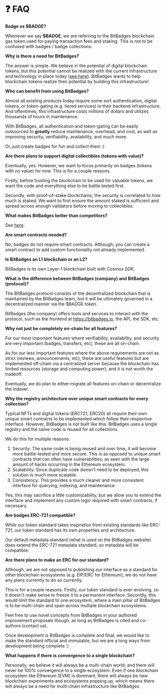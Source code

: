 # ❓ FAQ

**Badge vs $BADGE?**

Whenever we say **$BADGE**, we are referring to the BitBadges blockchain gas token used for paying transaction fees and staking. This is not to be confused with badges / badge collections.

**Why is there a need for BitBadges?**

The answer is simple. We believe in the potential of digital blockchain tokens, but this potential cannot be realized with the current infrastructure and technology in place today ([see here](../)). BitBadges wants to help blockchain tokens realize their potential by building this infrastructure!

**Who can benefit from using BitBadges?**

Almost all existing products today require some sort authentication, digital tokens, or token-gating (e.g. tiered services) in their backend infrastructure. And oftentimes, this infrastructure costs millions of dollars and utilizes thousands of hours in maintenance.

With BitBadges, all authentication and token-gating can be easily outsourced to **greatly** reduce maintenance, overhead, and cost, as well as improving security, verifiability, availability, and much more.

Or, just create badges for fun and collect them :)

**Are there plans to support digital collectibles (tokens with value)?**

Eventually, yes. However, we want to focus primarily on badges (tokens with no value) for now. This is for a couple reasons.&#x20;

Firstly, before trusting the blockchain to be used for valuable tokens, we want the code and everything else to be battle tested first.&#x20;

Secondly, with proof-of-stake blockchains, the security is correlated to how much is staked. We want to first ensure the amount staked is sufficient and spread across enough validators before moving to collectibles.

**What makes BitBadges better than competitors?**

See [here](../#improvements-over-existing-standards).

**Are smart contracts needed?**

No, badges do not require smart contracts. Although, you can create a smart contract to add custom functionality not already implemented.

**Is BitBadges an L1 blockchain or an L2?**

BitBadges is its own Layer-1 blockchain built with Cosmos SDK.&#x20;

**What is the difference between BitBadges (company) and BitBadges (protocol)?**

The BitBadges protocol consists of the decentralized blockchain that is maintained by the BitBadges team, but it will be ultimately governed in a decentralized manner via the $BADGE token.

BitBadges (the company) offers tools and services to interact with the protocol, such as the frontend at https://bitbadges.io, the API, the SDK, etc.&#x20;

**Why not just be completely on-chain for all features?**

For our most important features where verifiability, availability, and security are very important (badges, transfers, etc), these are all on-chain.&#x20;

As for our less important features where the above requirements are not as strict (reviews, announcements, etc), these are useful features but are implemented off-chain via a centralized server because the blockchain has limited resources (storage and computing power), and it is not worth the tradeoff.

Eventually, we do plan to either migrate all features on-chain or decentralize the indexer.

**Why the registry architecture over unique smart contracts for every collection?**

Typical NFTs and digital tokens (ERC721, ERC20) all require their own unique smart contracts to be implemented which follow their respective interface. However, BitBadges is not built like this. BitBadges uses a single registry and the same code is reused for all collections.

We do this for multiple reasons:

1. Security: The same code is being reused and over time, it will become more battle-tested and more secure. This is as opposed to unique smart contracts that can often have vulnerabilities, as seen with the large amount of hacks occurring in the Ethereum ecosystem.&#x20;
2. Scalability: Since duplicate code doesn't need to be deployed, this solution is much more scalable.&#x20;
3. Consistency: This provides a much cleaner and more consistent interface for querying, indexing, and maintenance.

Yes, this may sacrifice a little customizability, but we allow you to extend the interface and implement any custom logic required with smart contracts, if necessary.

**Are badges ERC-721 compatible?**

While our token standard takes inspiration from existing standards like ERC-721, our token standard has its own properties and architecture.

Our default metadata standard (what is used on the BitBadges website) does extend the ERC-721 metadata standard, so metadata will be compatible.

**Are there plans to make an ERC for our standard?**

Although, we are not opposed to publishing our interface as a standard for other blockchain ecosystems (e.g. EIP/ERC for Ethereum), we do not have any plans currently to do so currently.&#x20;

This is for a couple reasons. Firstly, our token standard is ever-evolving, so it doesn't make sense to freeze it to a permanent interface. Secondly, this would limit the standard to one ecosystem, where a main pillar of BitBadges is to be multi-chain and span across multiple blockchain ecosystems.

Feel free to use novel concepts from BitBadges in your authored improvement proposals though, as long as BitBadges is cited and co-authors (contact us).

Once development is BitBadges is complete and final, we would like to make the standard official and immutable, but we are a long ways from development being complete :)

**What happens if there is convergence to a single blockchain?**

Personally, we believe it will always be a multi-chain world, and there will never be 100% convergence to a single ecosystem. Even if one blockchain ecosystem like Ethereum (EVM) is dominant, there will always be new blockchain experiments and ecosystems popping up, which means there will always be a need for multi-chain infrastructure like BitBadges.&#x20;

